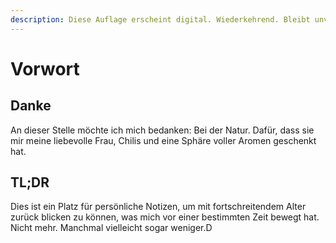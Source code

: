 ```yaml
---
description: Diese Auflage erscheint digital. Wiederkehrend. Bleibt unvollendet.
---
```


# Vorwort

## Danke

An dieser Stelle möchte ich mich bedanken: Bei der Natur. Dafür, dass sie mir meine liebevolle Frau, Chilis und eine Sphäre voller Aromen geschenkt hat.

## TL;DR

Dies ist ein Platz für persönliche Notizen, um mit fortschreitendem Alter zurück blicken zu können, was mich vor einer bestimmten Zeit bewegt hat. Nicht mehr. Manchmal vielleicht sogar weniger.D

